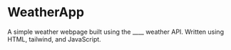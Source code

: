 # WeatherApp
A simple weather webpage built using the ____ weather API. Written using HTML, tailwind, and JavaScript.
